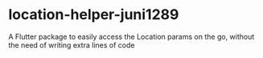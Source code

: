 # location-helper-juni1289
A Flutter package to easily access the Location params on the go, without the need of writing extra lines of code
